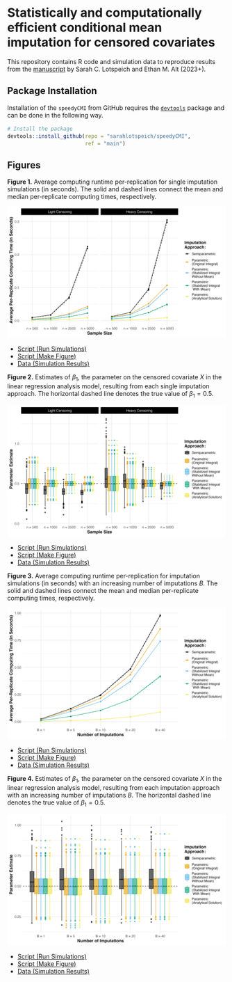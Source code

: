 # Statistically and computationally efficient conditional mean imputation for censored covariates

This repository contains R code and simulation data to reproduce results from the [manuscript]() by Sarah C. Lotspeich and Ethan M. Alt (2023+). 

## Package Installation

Installation of the `speedyCMI` from GitHub requires the
[`devtools`](https://www.r-project.org/nosvn/pandoc/devtools.html)
package and can be done in the following way.

``` r
# Install the package
devtools::install_github(repo = "sarahlotspeich/speedyCMI", 
                         ref = "main")
```

## Figures 

**Figure 1.** Average computing runtime per-replication for single imputation simulations (in seconds). The solid and dashed lines connect the mean and median per-replicate computing times, respectively.

![alt text](figures/fig1-average-computing-time-weibull-single-imp.png)

  - [Script (Run Simulations)](sims/single-imputation-sims.R)
  - [Script (Make Figure)](figures/fig1-average-computing-time-weibull-single-imp.R)
  - [Data (Simulation Results)](sims/single-imputation-sims.csv)

**Figure 2.** Estimates of $\beta_1$, the parameter on the censored covariate $X$ in the linear regression analysis model, resulting from each single imputation approach. The horizontal dashed line denotes the true value of $\beta_1 = 0.5$. 

![alt text](figures/fig2-betas-weibull-single-imp.png)

  - [Script (Run Simulations)](sims/single-imputation-sims.R)
  - [Script (Make Figure)](figures/fig2-betas-weibull-single-imp.R)
  - [Data (Simulation Results)](sims/single-imputation-sims.csv)

**Figure 3.** Average computing runtime per-replication for imputation simulations (in seconds) with an increasing number of imputations $B$. The solid and dashed lines connect the mean and median per-replicate computing times, respectively.

![alt text](figures/fig3-average-computing-time-weibull-multiple-imp.png)

  - [Script (Run Simulations)](sims/multiple-imputation-sims.R)
  - [Script (Make Figure)](figures/fig3-average-computing-time-weibull-multiple-imp.R)
  - [Data (Simulation Results)](sims/multiple-imputation-sims.csv)

**Figure 4.** Estimates of $\beta_1$, the parameter on the censored covariate $X$ in the linear regression analysis model, resulting from each imputation approach with an increasing number of imputations $B$. The horizontal dashed line denotes the true value of $\beta_1 = 0.5$.

![alt text](figures/fig4-betas-weibull-multiple-imp.png)

  - [Script (Run Simulations)](sims/multiple-imputation-sims.R)
  - [Script (Make Figure)](figures/fig4-betas-weibull-multiple-imp.R)
  - [Data (Simulation Results)](sims/multiple-imputation-sims.csv)
